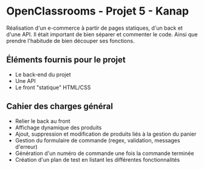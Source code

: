 # OpenClassrooms - Projet 5 - Kanap

Réalisation d'un e-commerce à partir de pages statiques, d'un back et d'une API. Il était important de bien séparer et commenter le code. 
Ainsi que prendre l'habitude de bien découper ses fonctions.

## Éléments fournis pour le projet

- Le back-end du projet
- Une API
- Le front "statique" HTML/CSS

## Cahier des charges général

- Relier le back au front
- Affichage dynamique des produits
- Ajout, suppression et modification de produits liés à la gestion du panier
- Gestion du formulaire de commande (regex, validation, messages d'erreur)
- Génération d'un numéro de commande une fois la commande terminée
- Création d'un plan de test en listant les différentes fonctionnalités

